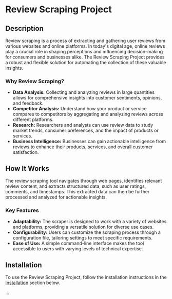 # Review Scraping Project

## Description
Review scraping is a process of extracting and gathering user reviews from various websites and online platforms. In today's digital age, online reviews play a crucial role in shaping perceptions and influencing decision-making for consumers and businesses alike. The Review Scraping Project provides a robust and flexible solution for automating the collection of these valuable insights.

### Why Review Scraping?
- **Data Analysis:** Collecting and analyzing reviews in large quantities allows for comprehensive insights into customer sentiments, opinions, and feedback.
- **Competitor Analysis:** Understand how your product or service compares to competitors by aggregating and analyzing reviews across different platforms.
- **Research:** Researchers and analysts can use review data to study market trends, consumer preferences, and the impact of products or services.
- **Business Intelligence:** Businesses can gain actionable intelligence from reviews to enhance their products, services, and overall customer satisfaction.

## How It Works
The review scraping tool navigates through web pages, identifies relevant review content, and extracts structured data, such as user ratings, comments, and timestamps. This extracted data can then be further processed and analyzed for actionable insights.

### Key Features
- **Adaptability:** The scraper is designed to work with a variety of websites and platforms, providing a versatile solution for diverse use cases.
- **Configurability:** Users can customize the scraping process through a configuration file, tailoring settings to meet specific requirements.
- **Ease of Use:** A simple command-line interface makes the tool accessible to users with varying levels of technical expertise.

## Installation
To use the Review Scraping Project, follow the installation instructions in the [Installation](#installation) section below.

...

